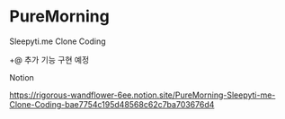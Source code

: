 # PureMorning

Sleepyti.me Clone Coding

+@ 추가 기능 구현 예정


Notion

https://rigorous-wandflower-6ee.notion.site/PureMorning-Sleepyti-me-Clone-Coding-bae7754c195d48568c62c7ba703676d4
